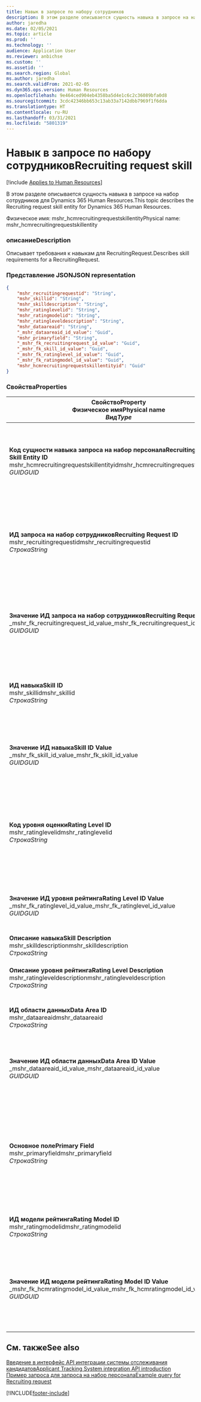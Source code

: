 ```yaml
---
title: Навык в запросе по набору сотрудников
description: В этом разделе описывается сущность навыка в запросе на набор сотрудников для Dynamics 365 Human Resources.
author: jaredha
ms.date: 02/05/2021
ms.topic: article
ms.prod: ''
ms.technology: ''
audience: Application User
ms.reviewer: anbichse
ms.custom: ''
ms.assetid: ''
ms.search.region: Global
ms.author: jaredha
ms.search.validFrom: 2021-02-05
ms.dyn365.ops.version: Human Resources
ms.openlocfilehash: 9e464ced904eb4358ba5d4e1c6c2c36089bfa0d8
ms.sourcegitcommit: 3cdc42346bb653c13ab33a7142dbb7969f1f6dda
ms.translationtype: HT
ms.contentlocale: ru-RU
ms.lasthandoff: 03/31/2021
ms.locfileid: "5801319"
---
```

# <a name="recruiting-request-skill"></a><span data-ttu-id="1958b-103">Навык в запросе по набору сотрудников</span><span class="sxs-lookup"><span data-stu-id="1958b-103">Recruiting request skill</span></span>

[!include [Applies to Human Resources](../includes/applies-to-hr.md)]

<span data-ttu-id="1958b-104">В этом разделе описывается сущность навыка в запросе на набор сотрудников для Dynamics 365 Human Resources.</span><span class="sxs-lookup"><span data-stu-id="1958b-104">This topic describes the Recruiting request skill entity for Dynamics 365 Human Resources.</span></span>

<span data-ttu-id="1958b-105">Физическое имя: mshr_hcmrecruitingrequestskillentity</span><span class="sxs-lookup"><span data-stu-id="1958b-105">Physical name: mshr_hcmrecruitingrequestskillentity</span></span>

### <a name="description"></a><span data-ttu-id="1958b-106">описание</span><span class="sxs-lookup"><span data-stu-id="1958b-106">Description</span></span>

<span data-ttu-id="1958b-107">Описывает требования к навыкам для RecruitingRequest.</span><span class="sxs-lookup"><span data-stu-id="1958b-107">Describes skill requirements for a RecruitingRequest.</span></span>

### <a name="json-representation"></a><span data-ttu-id="1958b-108">Представление JSON</span><span class="sxs-lookup"><span data-stu-id="1958b-108">JSON representation</span></span>

```json
{
    "mshr_recruitingrequestid": "String",
    "mshr_skillid": "String",
    "mshr_skilldescription": "String",
    "mshr_ratinglevelid": "String",
    "mshr_ratingmodelid": "String",
    "mshr_ratingleveldescription": "String",
    "mshr_dataareaid": "String",
    "_mshr_dataareaid_id_value": "Guid",
    "mshr_primaryfield": "String",
    "_mshr_fk_recruitingrequest_id_value": "Guid",
    "_mshr_fk_skill_id_value": "Guid",
    "_mshr_fk_ratinglevel_id_value": "Guid",
    "_mshr_fk_ratingmodel_id_value": "Guid",
    "mshr_hcmrecruitingrequestskillentityid": "Guid"
}
```

### <a name="properties"></a><span data-ttu-id="1958b-109">Свойства</span><span class="sxs-lookup"><span data-stu-id="1958b-109">Properties</span></span>

| <span data-ttu-id="1958b-110">Свойство</span><span class="sxs-lookup"><span data-stu-id="1958b-110">Property</span></span><br><span data-ttu-id="1958b-111">**Физическое имя**</span><span class="sxs-lookup"><span data-stu-id="1958b-111">**Physical name**</span></span><br><span data-ttu-id="1958b-112">**_Вид_**</span><span class="sxs-lookup"><span data-stu-id="1958b-112">**_Type_**</span></span> | <span data-ttu-id="1958b-113">Использование</span><span class="sxs-lookup"><span data-stu-id="1958b-113">Use</span></span> | <span data-ttu-id="1958b-114">описание</span><span class="sxs-lookup"><span data-stu-id="1958b-114">Description</span></span> |
| --- | --- | --- |
| <span data-ttu-id="1958b-115">**Код сущности навыка запроса на набор персонала**</span><span class="sxs-lookup"><span data-stu-id="1958b-115">**Recruiting Request Skill Entity ID**</span></span><br><span data-ttu-id="1958b-116">mshr_hcmrecruitingrequestskillentityid</span><span class="sxs-lookup"><span data-stu-id="1958b-116">mshr_hcmrecruitingrequestskillentityid</span></span><br><span data-ttu-id="1958b-117">*GUID*</span><span class="sxs-lookup"><span data-stu-id="1958b-117">*GUID*</span></span> | <span data-ttu-id="1958b-118">Только для чтения</span><span class="sxs-lookup"><span data-stu-id="1958b-118">Read-only</span></span><br><span data-ttu-id="1958b-119">Требуется</span><span class="sxs-lookup"><span data-stu-id="1958b-119">Required</span></span> | <span data-ttu-id="1958b-120">Создаваемый системой уникальный идентификатор для записи **Навык запроса на набор сотрудников**.</span><span class="sxs-lookup"><span data-stu-id="1958b-120">System-generated unique identifier for the **Recruiting Request Skill** record.</span></span> |
| <span data-ttu-id="1958b-121">**ИД запроса на набор сотрудников**</span><span class="sxs-lookup"><span data-stu-id="1958b-121">**Recruiting Request ID**</span></span><br><span data-ttu-id="1958b-122">mshr_recruitingrequestid</span><span class="sxs-lookup"><span data-stu-id="1958b-122">mshr_recruitingrequestid</span></span><br><span data-ttu-id="1958b-123">*Строка*</span><span class="sxs-lookup"><span data-stu-id="1958b-123">*String*</span></span> | <span data-ttu-id="1958b-124">Однократная запись</span><span class="sxs-lookup"><span data-stu-id="1958b-124">Write-once</span></span><br><span data-ttu-id="1958b-125">Требуется</span><span class="sxs-lookup"><span data-stu-id="1958b-125">Required</span></span> | <span data-ttu-id="1958b-126">Уникальный идентификатор связанного запроса по набору сотрудников, доступный для чтения пользователем.</span><span class="sxs-lookup"><span data-stu-id="1958b-126">The user-readable unique identifier of the associated recruiting request.</span></span> |
| <span data-ttu-id="1958b-127">**Значение ИД запроса на набор сотрудников**</span><span class="sxs-lookup"><span data-stu-id="1958b-127">**Recruiting Request ID Value**</span></span><br><span data-ttu-id="1958b-128">_mshr_fk_recruitingrequest_id_value</span><span class="sxs-lookup"><span data-stu-id="1958b-128">_mshr_fk_recruitingrequest_id_value</span></span><br><span data-ttu-id="1958b-129">*GUID*</span><span class="sxs-lookup"><span data-stu-id="1958b-129">*GUID*</span></span> | <span data-ttu-id="1958b-130">Только для чтения</span><span class="sxs-lookup"><span data-stu-id="1958b-130">Read-only</span></span><br><span data-ttu-id="1958b-131">Требуется</span><span class="sxs-lookup"><span data-stu-id="1958b-131">Required</span></span><br> <span data-ttu-id="1958b-132">Внешний ключ: mshr_hcmrecruitingrequestentityid сущности mshr_hcmrecruitingrequestentity</span><span class="sxs-lookup"><span data-stu-id="1958b-132">Foreign key: mshr_hcmrecruitingrequestentityid of mshr_hcmrecruitingrequestentity entity</span></span> | <span data-ttu-id="1958b-133">Создаваемый системой уникальный идентификатор связанного запроса на набор сотрудников.</span><span class="sxs-lookup"><span data-stu-id="1958b-133">System-generated unique identifier of the associated recruiting request.</span></span> |
| <span data-ttu-id="1958b-134">**ИД навыка**</span><span class="sxs-lookup"><span data-stu-id="1958b-134">**Skill ID**</span></span><br><span data-ttu-id="1958b-135">mshr_skillid</span><span class="sxs-lookup"><span data-stu-id="1958b-135">mshr_skillid</span></span><br><span data-ttu-id="1958b-136">*Строка*</span><span class="sxs-lookup"><span data-stu-id="1958b-136">*String*</span></span><br> | <span data-ttu-id="1958b-137">Однократная запись</span><span class="sxs-lookup"><span data-stu-id="1958b-137">Write-once</span></span><br><span data-ttu-id="1958b-138">Требуется</span><span class="sxs-lookup"><span data-stu-id="1958b-138">Required</span></span> | <span data-ttu-id="1958b-139">Уникальный идентификатор требуемого навыка, доступный для чтения пользователем.</span><span class="sxs-lookup"><span data-stu-id="1958b-139">The user-readable unique identifier of the required skill.</span></span> |
| <span data-ttu-id="1958b-140">**Значение ИД навыка**</span><span class="sxs-lookup"><span data-stu-id="1958b-140">**Skill ID Value**</span></span><br><span data-ttu-id="1958b-141">_mshr_fk_skill_id_value</span><span class="sxs-lookup"><span data-stu-id="1958b-141">_mshr_fk_skill_id_value</span></span><br><span data-ttu-id="1958b-142">*GUID*</span><span class="sxs-lookup"><span data-stu-id="1958b-142">*GUID*</span></span> | <span data-ttu-id="1958b-143">Только для чтения</span><span class="sxs-lookup"><span data-stu-id="1958b-143">Read-only</span></span><br><span data-ttu-id="1958b-144">Требуется</span><span class="sxs-lookup"><span data-stu-id="1958b-144">Required</span></span><br><span data-ttu-id="1958b-145">Внешний ключ: mshr_hcmskillentityid сущности mshr_hcmskillentity</span><span class="sxs-lookup"><span data-stu-id="1958b-145">Foreign key: mshr_hcmskillentityid of mshr_hcmskillentity entity</span></span> | <span data-ttu-id="1958b-146">Созданный системой уникальный идентификатор требуемого навыка.</span><span class="sxs-lookup"><span data-stu-id="1958b-146">System-generated unique identifier of the required skill.</span></span> |
| <span data-ttu-id="1958b-147">**Код уровня оценки**</span><span class="sxs-lookup"><span data-stu-id="1958b-147">**Rating Level ID**</span></span><br><span data-ttu-id="1958b-148">mshr_ratinglevelid</span><span class="sxs-lookup"><span data-stu-id="1958b-148">mshr_ratinglevelid</span></span><br><span data-ttu-id="1958b-149">*Строка*</span><span class="sxs-lookup"><span data-stu-id="1958b-149">*String*</span></span> | <span data-ttu-id="1958b-150">Однократная запись</span><span class="sxs-lookup"><span data-stu-id="1958b-150">Write-once</span></span><br><span data-ttu-id="1958b-151">Необязательный</span><span class="sxs-lookup"><span data-stu-id="1958b-151">Optional</span></span> | <span data-ttu-id="1958b-152">Требуемое значение уровня навыков, выбранное для должности, на основе модели рейтинга, назначенной данному навыку.</span><span class="sxs-lookup"><span data-stu-id="1958b-152">The required skill level value selected for the job, based on the rating model assigned to the skill.</span></span> |
| <span data-ttu-id="1958b-153">**Значение ИД уровня рейтинга**</span><span class="sxs-lookup"><span data-stu-id="1958b-153">**Rating Level ID Value**</span></span><br><span data-ttu-id="1958b-154">_mshr_fk_ratinglevel_id_value</span><span class="sxs-lookup"><span data-stu-id="1958b-154">_mshr_fk_ratinglevel_id_value</span></span><br><span data-ttu-id="1958b-155">*GUID*</span><span class="sxs-lookup"><span data-stu-id="1958b-155">*GUID*</span></span> | <span data-ttu-id="1958b-156">Только для чтения</span><span class="sxs-lookup"><span data-stu-id="1958b-156">Read-only</span></span><br><span data-ttu-id="1958b-157">Необязательный</span><span class="sxs-lookup"><span data-stu-id="1958b-157">Optional</span></span><br><span data-ttu-id="1958b-158">Внешний ключ: mshr_hcmratinglevelentityid сущности mshr_hcmratinglevelentity</span><span class="sxs-lookup"><span data-stu-id="1958b-158">Foreign key: mshr_hcmratinglevelentityid of mshr_hcmratinglevelentity entity</span></span> | <span data-ttu-id="1958b-159">Созданный системой уникальный идентификатор для уровня.</span><span class="sxs-lookup"><span data-stu-id="1958b-159">System-generated unique identifier for the level.</span></span> |
| <span data-ttu-id="1958b-160">**Описание навыка**</span><span class="sxs-lookup"><span data-stu-id="1958b-160">**Skill Description**</span></span><br><span data-ttu-id="1958b-161">mshr_skilldescription</span><span class="sxs-lookup"><span data-stu-id="1958b-161">mshr_skilldescription</span></span><br><span data-ttu-id="1958b-162">*Строка*</span><span class="sxs-lookup"><span data-stu-id="1958b-162">*String*</span></span> | <span data-ttu-id="1958b-163">Только для чтения</span><span class="sxs-lookup"><span data-stu-id="1958b-163">Read-only</span></span><br><span data-ttu-id="1958b-164">Требуется</span><span class="sxs-lookup"><span data-stu-id="1958b-164">Required</span></span> | <span data-ttu-id="1958b-165">Описание навыка.</span><span class="sxs-lookup"><span data-stu-id="1958b-165">The skill description.</span></span> |
| <span data-ttu-id="1958b-166">**Описание уровня рейтинга**</span><span class="sxs-lookup"><span data-stu-id="1958b-166">**Rating Level Description**</span></span><br><span data-ttu-id="1958b-167">mshr_ratingleveldescription</span><span class="sxs-lookup"><span data-stu-id="1958b-167">mshr_ratingleveldescription</span></span><br><span data-ttu-id="1958b-168">*Строка*</span><span class="sxs-lookup"><span data-stu-id="1958b-168">*String*</span></span> | <span data-ttu-id="1958b-169">Только для чтения</span><span class="sxs-lookup"><span data-stu-id="1958b-169">Read-only</span></span><br><span data-ttu-id="1958b-170">Необязательный</span><span class="sxs-lookup"><span data-stu-id="1958b-170">Optional</span></span> | <span data-ttu-id="1958b-171">Описание выбранного уровня навыка.</span><span class="sxs-lookup"><span data-stu-id="1958b-171">The description of the selected skill level.</span></span> |
| <span data-ttu-id="1958b-172">**ИД области данных**</span><span class="sxs-lookup"><span data-stu-id="1958b-172">**Data Area ID**</span></span><br><span data-ttu-id="1958b-173">mshr_dataareaid</span><span class="sxs-lookup"><span data-stu-id="1958b-173">mshr_dataareaid</span></span><br><span data-ttu-id="1958b-174">*Строка*</span><span class="sxs-lookup"><span data-stu-id="1958b-174">*String*</span></span> | <span data-ttu-id="1958b-175">Чтение/запись</span><span class="sxs-lookup"><span data-stu-id="1958b-175">Read/write</span></span><br><span data-ttu-id="1958b-176">Необязательный</span><span class="sxs-lookup"><span data-stu-id="1958b-176">Optional</span></span> | <span data-ttu-id="1958b-177">Указывает юридическое лицо (компанию).</span><span class="sxs-lookup"><span data-stu-id="1958b-177">Specifies the legal entity (company).</span></span> |
| <span data-ttu-id="1958b-178">**Значение ИД области данных**</span><span class="sxs-lookup"><span data-stu-id="1958b-178">**Data Area ID Value**</span></span><br><span data-ttu-id="1958b-179">_mshr_dataareaid_id_value</span><span class="sxs-lookup"><span data-stu-id="1958b-179">_mshr_dataareaid_id_value</span></span><br><span data-ttu-id="1958b-180">*GUID*</span><span class="sxs-lookup"><span data-stu-id="1958b-180">*GUID*</span></span> | <span data-ttu-id="1958b-181">Только для чтения</span><span class="sxs-lookup"><span data-stu-id="1958b-181">Read-only</span></span><br><span data-ttu-id="1958b-182">Необязательный</span><span class="sxs-lookup"><span data-stu-id="1958b-182">Optional</span></span><br><span data-ttu-id="1958b-183">Внешний ключ: cdm_companyid сущности cdm_company</span><span class="sxs-lookup"><span data-stu-id="1958b-183">Foreign key: cdm_companyid of cdm_company entity</span></span> | <span data-ttu-id="1958b-184">Созданное системой значение GUID, идентифицирующее юридическое лицо (компанию).</span><span class="sxs-lookup"><span data-stu-id="1958b-184">System-generated GUID value identifying the legal entity (company).</span></span> |
| <span data-ttu-id="1958b-185">**Основное поле**</span><span class="sxs-lookup"><span data-stu-id="1958b-185">**Primary Field**</span></span><br><span data-ttu-id="1958b-186">mshr_primaryfield</span><span class="sxs-lookup"><span data-stu-id="1958b-186">mshr_primaryfield</span></span><br><span data-ttu-id="1958b-187">*Строка*</span><span class="sxs-lookup"><span data-stu-id="1958b-187">*String*</span></span> | <span data-ttu-id="1958b-188">Только для чтения</span><span class="sxs-lookup"><span data-stu-id="1958b-188">Read-only</span></span><br><span data-ttu-id="1958b-189">Требуется</span><span class="sxs-lookup"><span data-stu-id="1958b-189">Required</span></span> | <span data-ttu-id="1958b-190">Объединение значения запроса на набор сотрудников и кода навыка в качестве другого метода для уникальной идентификации записи.</span><span class="sxs-lookup"><span data-stu-id="1958b-190">Concatenation of Recruiting Request value and Skill ID as another method to uniquely identify the record.</span></span> |
| <span data-ttu-id="1958b-191">**ИД модели рейтинга**</span><span class="sxs-lookup"><span data-stu-id="1958b-191">**Rating Model ID**</span></span><br><span data-ttu-id="1958b-192">mshr_ratingmodelid</span><span class="sxs-lookup"><span data-stu-id="1958b-192">mshr_ratingmodelid</span></span><br><span data-ttu-id="1958b-193">*Строка*</span><span class="sxs-lookup"><span data-stu-id="1958b-193">*String*</span></span> | <span data-ttu-id="1958b-194">Чтение-запись</span><span class="sxs-lookup"><span data-stu-id="1958b-194">Read-write</span></span><br><span data-ttu-id="1958b-195">Требуется</span><span class="sxs-lookup"><span data-stu-id="1958b-195">Required</span></span> | <span data-ttu-id="1958b-196">Модель рейтинга, используемая для оценки навыка.</span><span class="sxs-lookup"><span data-stu-id="1958b-196">The rating model used to rate the skill.</span></span> |
| <span data-ttu-id="1958b-197">**Значение ИД модели рейтинга**</span><span class="sxs-lookup"><span data-stu-id="1958b-197">**Rating Model ID Value**</span></span><br><span data-ttu-id="1958b-198">_mshr_fk_hcmratingmodel_id_value</span><span class="sxs-lookup"><span data-stu-id="1958b-198">_mshr_fk_hcmratingmodel_id_value</span></span><br><span data-ttu-id="1958b-199">*GUID*</span><span class="sxs-lookup"><span data-stu-id="1958b-199">*GUID*</span></span> | <span data-ttu-id="1958b-200">Только для чтения</span><span class="sxs-lookup"><span data-stu-id="1958b-200">Read-only</span></span><br><span data-ttu-id="1958b-201">Требуется</span><span class="sxs-lookup"><span data-stu-id="1958b-201">Required</span></span><br><span data-ttu-id="1958b-202">Внешний ключ: mshr_hcmratingmodelentityid сущности mshr_hcmratingmodelentity</span><span class="sxs-lookup"><span data-stu-id="1958b-202">Foreign key: mshr_hcmratingmodelentityid of mshr_hcmratingmodelentity entity</span></span> | <span data-ttu-id="1958b-203">Созданный системой уникальный идентификатор модели рейтинга, используемой для оценки навыка.</span><span class="sxs-lookup"><span data-stu-id="1958b-203">System-generated unique identifier of the rating model used to rate the skill.</span></span> |

## <a name="see-also"></a><span data-ttu-id="1958b-204">См. также</span><span class="sxs-lookup"><span data-stu-id="1958b-204">See also</span></span>

[<span data-ttu-id="1958b-205">Введение в интерфейс API интеграции системы отслеживания кандидатов</span><span class="sxs-lookup"><span data-stu-id="1958b-205">Applicant Tracking System integration API introduction</span></span>](hr-admin-integration-ats-api-introduction.md)<br>
[<span data-ttu-id="1958b-206">Пример запроса для запроса на набор персонала</span><span class="sxs-lookup"><span data-stu-id="1958b-206">Example query for Recruiting request</span></span>](hr-admin-integration-ats-api-recruiting-request-example-query.md)


[!INCLUDE[footer-include](../includes/footer-banner.md)]